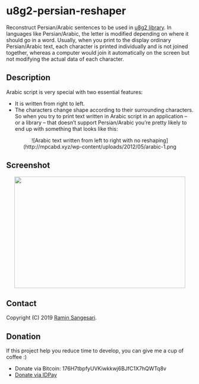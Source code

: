 # u8g2-persian-reshaper
Reconstruct Persian/Arabic sentences to be used in [u8g2 library](https://github.com/olikraus/u8g2/). In languages like Persian/Arabic, the letter is modified depending on where it should go in a word. Usually, when you print to the display ordinary Persian/Arabic text, each character is printed individually and is not joined together, whereas a computer would join it automatically on the screen but not modifying the actual data of each character.

## Description
Arabic script is very special with two essential features:
- It is written from right to left.
- The characters change shape according to their surrounding characters.
So when you try to print text written in Arabic script in an application – or a library – that doesn’t support Persian/Arabic you’re pretty likely to end up with something that looks like this:
<p align="center">
![Arabic text written from left to right with no reshaping](http://mpcabd.xyz/wp-content/uploads/2012/05/arabic-1.png
</p>

## Screenshot
<p align="center">
  <img width="460" height="300" src="http://www.fillmurray.com/460/300">
</p>

## Contact
Copyright (C) 2019 [Ramin Sangesari](mailto:r.sangsari@gmail.com).

## Donation
If this project help you reduce time to develop, you can give me a cup of coffee :)

- Donate via Bitcoin: 176H7tbpfyUVKiwkkwj6BJfC1X7hQWTq8v
- [Donate via IDPay](https://idpay.ir/idreams)
